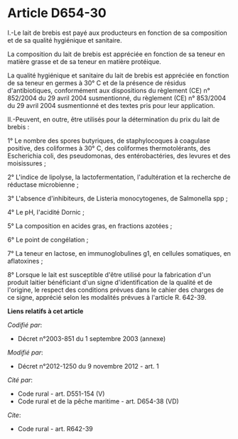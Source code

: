 # Article D654-30

I.-Le lait de brebis est payé aux producteurs en fonction de sa composition et de sa qualité hygiénique et sanitaire. 

La composition du lait de brebis est appréciée en fonction de sa teneur en matière grasse et de sa teneur en matière
protéique. 

La qualité hygiénique et sanitaire du lait de brebis est appréciée en fonction de sa teneur en germes à 30° C et de la
présence de résidus d'antibiotiques, conformément aux dispositions du règlement (CE) n° 852/2004 du 29 avril 2004
susmentionné, du règlement (CE) n° 853/2004 du 29 avril 2004 susmentionné et des textes pris pour leur application. 

II.-Peuvent, en outre, être utilisés pour la détermination du prix du lait de brebis : 

1° Le nombre des spores butyriques, de staphylocoques à coagulase positive, des coliformes à 30° C, des coliformes
thermotolérants, des Escherichia coli, des pseudomonas, des entérobactéries, des levures et des moisissures ; 

2° L'indice de lipolyse, la lactofermentation, l'adultération et la recherche de réductase microbienne ; 

3° L'absence d'inhibiteurs, de Listeria monocytogenes, de Salmonella spp ; 

4° Le pH, l'acidité Dornic ; 

5° La composition en acides gras, en fractions azotées ; 

6° Le point de congélation ; 

7° La teneur en lactose, en immunoglobulines g1, en cellules somatiques, en aflatoxines ; 

8° Lorsque le lait est susceptible d'être utilisé pour la fabrication d'un produit laitier bénéficiant d'un signe
d'identification de la qualité et de l'origine, le respect des conditions prévues dans le cahier des charges de ce signe,
apprécié selon les modalités prévues à l'article R. 642-39.

**Liens relatifs à cet article**

_Codifié par_:

  - Décret n°2003-851 du 1 septembre 2003 (annexe)

_Modifié par_:

  - Décret n°2012-1250 du 9 novembre 2012 - art. 1

_Cité par_:

  - Code rural - art. D551-154 (V)
  - Code rural et de la pêche maritime - art. D654-38 (VD)

_Cite_:

  - Code rural - art. R642-39
